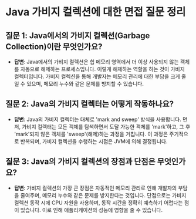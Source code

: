 # Java 가비지 컬렉션에 대한 면접 질문 정리

## 질문 1: Java에서의 가비지 컬렉션(Garbage Collection)이란 무엇인가요?

- **답변**: Java에서의 가비지 컬렉션은 힙 메모리 영역에서 더 이상 사용되지 않는 객체를 자동으로 해제하는 프로세스입니다. 이렇게 해제하는 역할을 하는 것이 가비지 컬렉터입니다. 가비지 컬렉션을 통해 개발자는 메모리 관리에 대한 부담을 크게 줄일 수 있으며, 메모리 누수와 같은 문제를 방지할 수 있습니다.

## 질문 2: Java의 가비지 컬렉터는 어떻게 작동하나요?

- **답변**: Java의 가비지 컬렉터는 대체로 'mark and sweep' 방식을 사용합니다. 먼저, 가비지 컬렉터는 모든 객체를 탐색하면서 도달 가능한 객체를 'mark'하고, 그 후 'mark'되지 않은 객체를 'sweep'(해제)하는 과정을 거칩니다. 이 과정은 주기적으로 반복되며, 가비지 컬렉션을 수행하는 시점은 JVM에 의해 결정됩니다.

## 질문 3: Java의 가비지 컬렉션의 장점과 단점은 무엇인가요?

- **답변**: 가비지 컬렉션의 가장 큰 장점은 자동적인 메모리 관리로 인해 개발자의 부담을 줄여주며, 메모리 누수와 같은 문제를 방지한다는 것입니다. 단점으로는 가비지 컬렉션 동작 시에 CPU 자원을 사용하며, 동작 시간을 정확히 예측하기 어렵다는 점이 있습니다. 이로 인해 애플리케이션의 성능에 영향을 줄 수 있습니다.
